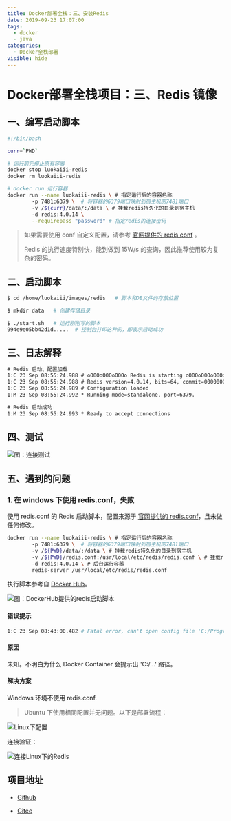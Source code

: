```yaml
---
title: Docker部署全栈：三、安装Redis
date: 2019-09-23 17:07:00
tags: 
  - docker
  - java
categories:
  - Docker全栈部署
visible: hide
---
```


# Docker部署全栈项目：三、Redis 镜像

## 一、编写启动脚本

```sh
#!/bin/bash

curr=`PWD`

# 运行前先停止原有容器
docker stop luokaiii-redis
docker rm luokaiii-redis

# docker run 运行容器
docker run --name luokaiii-redis \ # 指定运行后的容器名称
        -p 7481:6379 \	# 将容器的6379端口映射到宿主机的7481端口
        -v /${curr}/data/:/data \ # 挂载redis持久化的目录到宿主机
        -d redis:4.0.14 \
        --requirepass "password" # 指定redis的连接密码
```

> 如果需要使用 conf 自定义配置，请参考 [官网提供的 redis.conf](http://download.redis.io/redis-stable/redis.conf) 。
>
> Redis 的执行速度特别快，能到做到 15W/s 的查询，因此推荐使用较为复杂的密码。

## 二、启动脚本

```sh
$ cd /home/luokaiii/images/redis   # 脚本和DB文件的存放位置

$ mkdir data   # 创建存储目录

$ ./start.sh   # 运行刚刚写的脚本
994e9e05bb42d1d.....  # 控制台打印这种的，即表示启动成功
```

## 三、日志解释

```tex
# Redis 启动、配置加载
1:C 23 Sep 08:55:24.988 # oO0OoO0OoO0Oo Redis is starting oO0OoO0OoO0Oo
1:C 23 Sep 08:55:24.988 # Redis version=4.0.14, bits=64, commit=00000000, modified=0, pid=1, just started
1:C 23 Sep 08:55:24.989 # Configuration loaded
1:M 23 Sep 08:55:24.992 * Running mode=standalone, port=6379.

# Redis 启动成功
1:M 23 Sep 08:55:24.993 * Ready to accept connections
```

## 四、测试

![图：连接测试](https://i.loli.net/2019/09/23/YH3OnIpa7G2vieK.png)

## 五、遇到的问题

### 1. 在 windows 下使用 redis.conf，失败

使用 redis.conf 的 Redis 启动脚本，配置来源于 [官网提供的 redis.conf](http://download.redis.io/redis-stable/redis.conf)，且未做任何修改。

```sh
docker run --name luokaiii-redis \ # 指定运行后的容器名称
        -p 7481:6379 \	# 将容器的6379端口映射到宿主机的7481端口
        -v /${PWD}/data/:/data \ # 挂载redis持久化的目录到宿主机
        -v /${PWD}/redis.conf:/usr/local/etc/redis/redis.conf \ # 挂载redis.conf
        -d redis:4.0.14 \ # 后台运行容器
        redis-server /usr/local/etc/redis/redis.conf
```

执行脚本参考自 [Docker Hub](https://hub.docker.com/_/redis?tab=description)。

![图：DockerHub提供的redis启动脚本](https://i.loli.net/2019/09/23/DvtaXPkubZUJL6A.png)

#### 错误提示

```sh
1:C 23 Sep 08:43:00.482 # Fatal error, can't open config file 'C:/Program Files/Git/usr/local/etc/redis/redis.conf'
```

#### 原因

未知。不明白为什么 Docker Container 会提示出 'C:/...' 路径。

#### 解决方案

Windows 环境不使用 redis.conf. 

> Ubuntu 下使用相同配置并无问题。以下是部署流程：

![Linux下配置](https://i.loli.net/2019/09/23/mXkanxRFu8HIYfi.png)

连接验证：

![连接Linux下的Redis](https://i.loli.net/2019/09/23/i7rZhyLgPHwbnDI.png)

## 项目地址

- [Github](https://github.com/luokaiii/luokaiii.docker-images)

- [Gitee](https://gitee.com/luokaiii/luokaiii.docker-images)